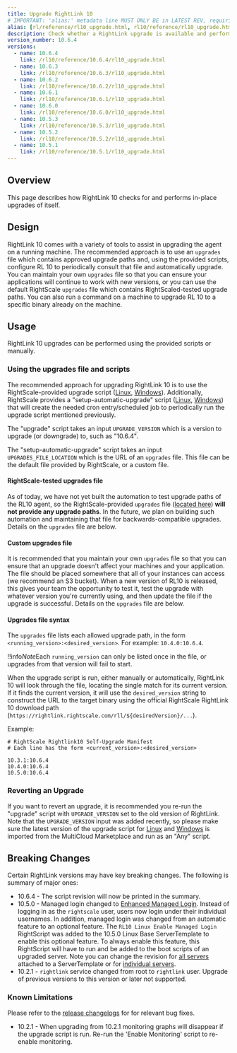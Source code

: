 ```yaml
---
title: Upgrade RightLink 10
# IMPORTANT: 'alias:' metadata line MUST ONLY BE in LATEST REV, requiring removal of 'alias:' line upon a new latest doc directory revision
alias: [rl/reference/rl10_upgrade.html, rl10/reference/rl10_upgrade.html]
description: Check whether a RightLink upgrade is available and perform the upgrade.
version_number: 10.6.4
versions:
  - name: 10.6.4
    link: /rl10/reference/10.6.4/rl10_upgrade.html
  - name: 10.6.3
    link: /rl10/reference/10.6.3/rl10_upgrade.html
  - name: 10.6.2
    link: /rl10/reference/10.6.2/rl10_upgrade.html
  - name: 10.6.1
    link: /rl10/reference/10.6.1/rl10_upgrade.html
  - name: 10.6.0
    link: /rl10/reference/10.6.0/rl10_upgrade.html
  - name: 10.5.3
    link: /rl10/reference/10.5.3/rl10_upgrade.html
  - name: 10.5.2
    link: /rl10/reference/10.5.2/rl10_upgrade.html
  - name: 10.5.1
    link: /rl10/reference/10.5.1/rl10_upgrade.html
---
```


## Overview

This page describes how RightLink 10 checks for and performs in-place upgrades of itself.

## Design

RightLink 10 comes with a variety of tools to assist in upgrading the agent on a running machine. The recommended approach is to use an `upgrades` file which contains approved upgrade paths and, using the provided scripts, configure RL 10 to periodically consult that file and automatically upgrade. You can maintain your own `upgrades` file so that you can ensure your applications will continue to work with new versions, or you can use the default RightScale `upgrades` file which contains RightScaled-tested upgrade paths. You can also run a command on a machine to upgrade RL 10 to a specific binary already on the machine.

## Usage

RightLink 10 upgrades can be performed using the provided scripts or manually.

### Using the upgrades file and scripts

The recommended approach for upgrading RightLink 10 is to use the RightScale-provided upgrade script ([Linux](https://github.com/rightscale/rightlink_scripts/blob/master/rll/upgrade.sh), [Windows](https://github.com/rightscale/rightlink_scripts/blob/master/rlw/upgrade.ps1)). Additionally, RightScale provides a "setup-automatic-upgrade" script ([Linux](https://github.com/rightscale/rightlink_scripts/blob/master/rll/setup-automatic-upgrade.sh), [Windows](https://github.com/rightscale/rightlink_scripts/blob/master/rlw/setup-automatic-upgrade.ps1)) that will create the needed cron entry/scheduled job to periodically run the upgrade script mentioned previously.

The "upgrade" script takes an input `UPGRADE_VERSION` which is a version to upgrade (or downgrade) to, such as "10.6.4".

The "setup-automatic-upgrade" script takes an input `UPGRADES_FILE_LOCATION` which is the URL of an `upgrades` file. This file can be the default file provided by RightScale, or a custom file.

#### RightScale-tested upgrades file

As of today, we have not yet built the automation to test upgrade paths of the RL10 agent, so the RightScale-provided `upgrades` file ([located here](https://rightlink.rightscale.com/rightlink/upgrades)) **will not provide any upgrade paths**. In the future, we plan on building such automation and maintaining that file for backwards-compatible upgrades. Details on the `upgrades` file are below.

#### Custom upgrades file

It is recommended that you maintain your own `upgrades` file so that you can ensure that an upgrade doesn't affect your machines and your application. The file should be placed somewhere that all of your instances can access (we recommend an S3 bucket). When a new version of RL10 is released, this gives your team the opportunity to test it, test the upgrade with whatever version you're currently using, and then update the file if the upgrade is successful. Details on the `upgrades` file are below.

#### Upgrades file syntax

The `upgrades` file lists each allowed upgrade path, in the form `<running_version>:<desired_version>`. For example: `10.4.0:10.6.4`. 

!!info*Note*Each `running_version` can only be listed once in the file, or upgrades from that version will fail to start.

When the upgrade script is run, either manually or automatically, RightLink 10 will look through the file, locating the single match for its current version. If it finds the current version, it will use the `desired_version` string to construct the URL to the target binary using the official RightScale RightLink 10 download path (`https://rightlink.rightscale.com/rll/${desiredVersion}/...`).

Example:

~~~ 
# RightScale Rightlink10 Self-Upgrade Manifest
# Each line has the form <current_version>:<desired_version>

10.3.1:10.6.4
10.4.0:10.6.4
10.5.0:10.6.4
~~~

### Reverting an Upgrade

If you want to revert an upgrade, it is recommended you re-run the "upgrade" script with `UPGRADE_VERSION` set to the old version of RightLink. Note that the `UPGRADE_VERSION` input was added recently, so please make sure the latest version of the upgrade script for [Linux](https://us-3.rightscale.com/library/right_scripts/RL10-Linux-Upgrade/lineage/55957) and [Windows](https://us-3.rightscale.com/library/right_scripts/RL10-Windows-Upgrade/lineage/55960) is imported from the MultiCloud Marketplace and run as an "Any" script.

## Breaking Changes

Certain RightLink versions may have key breaking changes. The following is summary of major ones:
* 10.6.4 - The script revision will now be printed in the summary.
* 10.5.0 - Managed login changed to [Enhanced Managed Login](rl10_managed_ssh_login.html). Instead of logging in as the `rightscale` user, users now login under their individual usernames. In addition, managed login was changed from an automatic feature to an optional feature. The `RL10 Linux Enable Managed Login` RightScript was added to the 10.5.0 Linux Base ServerTemplate to enable this optional feature. To always enable this feature, this RightScript will have to run and be added to the boot scripts of an upgraded server. Note you can change the revision for [all servers](/cm/dashboard/design/server_templates/servertemplates_actions.html#update-a-servertemplate-revision-on-multiple-servers) attached to a ServerTemplate or for [individual servers](/cm/management_guide/managing_active_current_servers.html#supported-modifications-for-active-servers-that-are-in-the-operational-state).
* 10.2.1 - `rightlink` service changed from root to `rightlink` user. Upgrade of previous versions to this version or later not supported.

### Known Limitations

Please refer to the [release changelogs](/rl10/releases/index.html) for for relevant bug fixes.

* 10.2.1 - When upgrading from 10.2.1 monitoring graphs will disappear if the upgrade script is run. Re-run the 'Enable Monitoring' script to re-enable monitoring.



